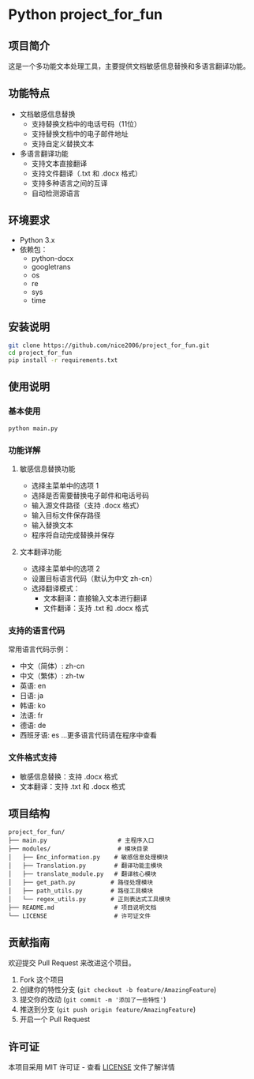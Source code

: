 # Python project_for_fun

## 项目简介
这是一个多功能文本处理工具，主要提供文档敏感信息替换和多语言翻译功能。

## 功能特点
- 文档敏感信息替换
  - 支持替换文档中的电话号码（11位）
  - 支持替换文档中的电子邮件地址
  - 支持自定义替换文本
- 多语言翻译功能
  - 支持文本直接翻译
  - 支持文件翻译（.txt 和 .docx 格式）
  - 支持多种语言之间的互译
  - 自动检测源语言

## 环境要求
- Python 3.x
- 依赖包：
  - python-docx
  - googletrans
  - os
  - re
  - sys
  - time

## 安装说明 
```bash
git clone https://github.com/nice2006/project_for_fun.git
cd project_for_fun
pip install -r requirements.txt
```

## 使用说明
### 基本使用
```bash
python main.py
```

### 功能详解
1. 敏感信息替换功能
   - 选择主菜单中的选项 1
   - 选择是否需要替换电子邮件和电话号码
   - 输入源文件路径（支持 .docx 格式）
   - 输入目标文件保存路径
   - 输入替换文本
   - 程序将自动完成替换并保存

2. 文本翻译功能
   - 选择主菜单中的选项 2
   - 设置目标语言代码（默认为中文 zh-cn）
   - 选择翻译模式：
     - 文本翻译：直接输入文本进行翻译
     - 文件翻译：支持 .txt 和 .docx 格式
   
### 支持的语言代码
常用语言代码示例：
- 中文（简体）: zh-cn
- 中文（繁体）: zh-tw
- 英语: en
- 日语: ja
- 韩语: ko
- 法语: fr
- 德语: de
- 西班牙语: es
...更多语言代码请在程序中查看

### 文件格式支持
- 敏感信息替换：支持 .docx 格式
- 文本翻译：支持 .txt 和 .docx 格式

## 项目结构
```
project_for_fun/
├── main.py                    # 主程序入口
├── modules/                   # 模块目录
│   ├── Enc_information.py    # 敏感信息处理模块
│   ├── Translation.py        # 翻译功能主模块
│   ├── translate_module.py   # 翻译核心模块
│   ├── get_path.py          # 路径处理模块
│   ├── path_utils.py        # 路径工具模块
│   └── regex_utils.py       # 正则表达式工具模块
├── README.md                 # 项目说明文档
└── LICENSE                   # 许可证文件
```

## 贡献指南
欢迎提交 Pull Request 来改进这个项目。

1. Fork 这个项目
2. 创建你的特性分支 (`git checkout -b feature/AmazingFeature`)
3. 提交你的改动 (`git commit -m '添加了一些特性'`)
4. 推送到分支 (`git push origin feature/AmazingFeature`)
5. 开启一个 Pull Request

## 许可证
本项目采用 MIT 许可证 - 查看 [LICENSE](LICENSE) 文件了解详情